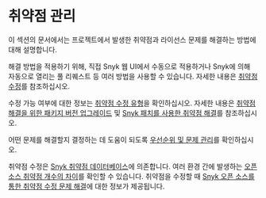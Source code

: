 # 취약점 관리

이 섹션의 문서에서는 프로젝트에서 발생한 취약점과 라이선스 문제를 해결하는 방법에 대해 설명합니다.

해결 방법을 적용하기 위해, 직접 Snyk 웹 UI에서 수동으로 적용하거나 Snyk에 의해 자동으로 열리는 풀 리퀘스트 등 여러 방법을 사용할 수 있습니다. 자세한 내용은 [취약점 수정](fix-your-vulnerabilities.md)를 참조하십시오.

수정 가능 여부에 대한 정보는 [취약점 수정 유형](vulnerability-fix-types.md)을 확인하십시오. 자세한 내용은 [취약점 해결을 위한 패키지 버전 업그레이드](upgrade-package-versions-to-fix-vulnerabilities.md) 및 [Snyk 패치를 사용한 취약점 해결](snyk-patches-to-fix-vulnerabilities.md)를 참조하십시오.

어떤 문제를 해결할지 결정하는 데 도움이 되도록 [우선순위 및 문제 관리](../../../manage-risk/prioritize-issues-for-fixing/)를 확인하십시오.

취약점 수정은 [Snyk 취약점 데이터베이스](snyk-vulnerability-database.md)에 의존합니다. 여러 환경 간에 발생하는 [오픈 소스 취약점 개수의 차이](differences-in-open-source-vulnerability-counts-across-environments.md)를 확인할 수 있습니다. 취약점을 수정할 때 [Snyk 오픈 소스를 통한 취약점 수정 문제 해결](troubleshoot-fixing-vulnerabilities-with-snyk-open-source.md)에 대한 정보가 제공됩니다.